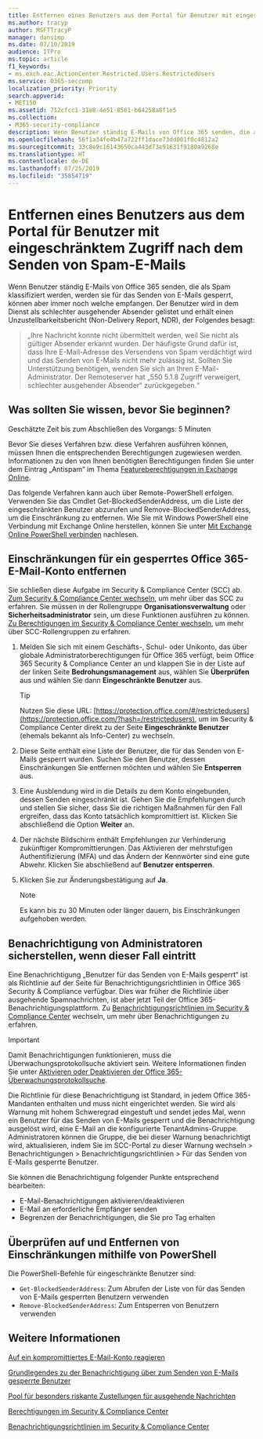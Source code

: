 ```yaml
---
title: Entfernen eines Benutzers aus dem Portal für Benutzer mit eingeschränktem Zugriff nach dem Senden von Spam-E-Mails
ms.author: tracyp
author: MSFTTracyP
manager: dansimp
ms.date: 07/10/2019
audience: ITPro
ms.topic: article
f1_keywords:
- ms.exch.eac.ActionCenter.Restricted.Users.RestrictedUsers
ms.service: O365-seccomp
localization_priority: Priority
search.appverid:
- MET150
ms.assetid: 712cfcc1-31e8-4e51-8561-b64258a8f1e5
ms.collection:
- M365-security-compliance
description: Wenn Benutzer ständig E-Mails von Office 365 senden, die als Spam klassifiziert werden, werden sie für das Senden von E-Mails gesperrt.
ms.openlocfilehash: 56f1a34fe4b47a722ff1dace73dd001f0c4812a2
ms.sourcegitcommit: 33c8e9c16143650ca443d73e91631f9180a9268e
ms.translationtype: HT
ms.contentlocale: de-DE
ms.lasthandoff: 07/25/2019
ms.locfileid: "35854719"
---
```

# <a name="removing-a-user-from-the-restricted-users-portal-after-sending-spam-email"></a>Entfernen eines Benutzers aus dem Portal für Benutzer mit eingeschränktem Zugriff nach dem Senden von Spam-E-Mails

Wenn Benutzer ständig E-Mails von Office 365 senden, die als Spam klassifiziert werden, werden sie für das Senden von E-Mails gesperrt, können aber immer noch welche empfangen. Der Benutzer wird in dem Dienst als schlechter ausgehender Absender gelistet und erhält einen Unzustellbarkeitsbericht (Non-Delivery Report, NDR), der Folgendes besagt:

> „Ihre Nachricht konnte nicht übermittelt werden, weil Sie nicht als gültiger Absender erkannt wurden. Der häufigste Grund dafür ist, dass Ihre E-Mail-Adresse des Versendens von Spam verdächtigt wird und das Senden von E-Mails nicht mehr zulässig ist.  Sollten Sie Unterstützung benötigen, wenden Sie sich an Ihren E-Mail-Administrator. Der Remoteserver hat „550 5.1.8 Zugriff verweigert, schlechter ausgehender Absender“ zurückgegeben.“

## <a name="what-do-you-need-to-know-before-you-begin"></a>Was sollten Sie wissen, bevor Sie beginnen?
<a name="sectionSection0"> </a>

Geschätzte Zeit bis zum Abschließen des Vorgangs: 5 Minuten
  
Bevor Sie dieses Verfahren bzw. diese Verfahren ausführen können, müssen Ihnen die entsprechenden Berechtigungen zugewiesen werden. Informationen zu den von Ihnen benötigten Berechtigungen finden Sie unter dem Eintrag „Antispam“ im Thema [Featureberechtigungen in Exchange Online](http://technet.microsoft.com/library/15073ce1-0917-403b-8839-02a2ebc96e16.aspx).

Das folgende Verfahren kann auch über Remote-PowerShell erfolgen. Verwenden Sie das Cmdlet Get-BlockedSenderAddress, um die Liste der eingeschränkten Benutzer abzurufen und Remove-BlockedSenderAddress, um die Einschränkung zu entfernen. Wie Sie mit Windows PowerShell eine Verbindung mit Exchange Online herstellen, können Sie unter [Mit Exchange Online PowerShell verbinden](https://go.microsoft.com/fwlink/p/?linkid=396554) nachlesen.

## <a name="remove-restrictions-for-a-blocked-office-365-email-account"></a>Einschränkungen für ein gesperrtes Office 365-E-Mail-Konto entfernen

Sie schließen diese Aufgabe im Security & Compliance Center (SCC) ab. [Zum Security & Compliance Center wechseln](go-to-the-securitycompliance-center.md), um mehr über das SCC zu erfahren. Sie müssen in der Rollengruppe **Organisationsverwaltung** oder **Sicherheitsadministrator** sein, um diese Funktionen ausführen zu können. [Zu Berechtigungen im Security & Compliance Center wechseln](permissions-in-the-security-and-compliance-center.md), um mehr über SCC-Rollengruppen zu erfahren.

1. Melden Sie sich mit einem Geschäfts-, Schul- oder Unikonto, das über globale Administratorberechtigungen für Office 365 verfügt, beim Office 365 Security & Compliance Center an und klappen Sie in der Liste auf der linken Seite **Bedrohungsmanagement** aus, wählen Sie **Überprüfen** aus und wählen Sie dann **Eingeschränkte Benutzer** aus.
    
    > [!TIP]
    > Nutzen Sie diese URL: [https://protection.office.com/#/restrictedusers](https://protection.office.com/?hash=/restrictedusers), um im Security &amp; Compliance Center direkt zu der Seite **Eingeschränkte Benutzer** (ehemals bekannt als Info-Center) zu wechseln. 

2. Diese Seite enthält eine Liste der Benutzer, die für das Senden von E-Mails gesperrt wurden.  Suchen Sie den Benutzer, dessen Einschränkungen Sie entfernen möchten und wählen Sie **Entsperren** aus.

3. Eine Ausblendung wird in die Details zu dem Konto eingebunden, dessen Senden eingeschränkt ist. Gehen Sie die Empfehlungen durch und stellen Sie sicher, dass Sie die richtigen Maßnahmen für den Fall ergreifen, dass das Konto tatsächlich kompromittiert ist. Klicken Sie abschließend die Option **Weiter** an.

4. Der nächste Bildschirm enthält Empfehlungen zur Verhinderung zukünftiger Kompromittierungen. Das Aktivieren der mehrstufigen Authentifizierung (MFA) und das Ändern der Kennwörter sind eine gute Abwehr. Klicken Sie abschließend auf **Benutzer entsperren**.

5. Klicken Sie zur Änderungsbestätigung auf **Ja**.

    > [!NOTE]
    > Es kann bis zu 30 Minuten oder länger dauern, bis Einschränkungen aufgehoben werden. 

## <a name="making-sure-admins-are-alerted-when-this-happens"></a>Benachrichtigung von Administratoren sicherstellen, wenn dieser Fall eintritt

Eine Benachrichtigung „Benutzer für das Senden von E-Mails gesperrt“ ist als Richtlinie auf der Seite für Benachrichtigungsrichtlinien in Office 365 Security & Compliance verfügbar. Dies war früher die Richtlinie über ausgehende Spamnachrichten, ist aber jetzt Teil der Office 365-Benachrichtigungsplattform. Zu [Benachrichtigungsrichtlinien im Security & Compliance Center](alert-policies.md) wechseln, um mehr über Benachrichtigungen zu erfahren.

> [!IMPORTANT]
> Damit Benachrichtigungen funktionieren, muss die Überwachungsprotokollsuche aktiviert sein. Weitere Informationen finden Sie unter [Aktivieren oder Deaktivieren der Office 365-Überwachungsprotokollsuche](turn-audit-log-search-on-or-off.md).

Die Richtlinie für diese Benachrichtigung ist Standard, in jedem Office 365-Mandanten enthalten und muss nicht eingerichtet werden. Sie wird als Warnung mit hohem Schweregrad eingestuft und sendet jedes Mal, wenn ein Benutzer für das Senden von E-Mails gesperrt und die Benachrichtigung ausgelöst wird, eine E-Mail an die konfigurierte TenantAdmins-Gruppe. Administratoren können die Gruppe, die bei dieser Warnung benachrichtigt wird, aktualisieren, indem Sie im SCC-Portal zu dieser Warnung wechseln > Benachrichtigungen > Benachrichtigungsrichtlinien > Für das Senden von E-Mails gesperrte Benutzer.

Sie können die Benachrichtigung folgender Punkte entsprechend bearbeiten:
- E-Mail-Benachrichtigungen aktivieren/deaktivieren
- E-Mail an erforderliche Empfänger senden
- Begrenzen der Benachrichtigungen, die Sie pro Tag erhalten

## <a name="checking-for-and-removing-restrictions-using-powershell"></a>Überprüfen auf und Entfernen von Einschränkungen mithilfe von PowerShell
Die PowerShell-Befehle für eingeschränkte Benutzer sind:
- `Get-BlockedSenderAddress`: Zum Abrufen der Liste von für das Senden von E-Mails gesperrten Benutzern verwenden
- `Remove-BlockedSenderAddress`: Zum Entsperren von Benutzern verwenden

## <a name="for-more-information"></a>Weitere Informationen

[Auf ein kompromittiertes E-Mail-Konto reagieren](responding-to-a-compromised-email-account.md)


  [Grundlegendes zu der Benachrichtigung über zum Senden von E-Mails gesperrte Benutzer](https://docs.microsoft.com/de-DE/office365/securitycompliance/alert-policies)

[Pool für besonders riskante Zustellungen für ausgehende Nachrichten](high-risk-delivery-pool-for-outbound-messages.md)

[Berechtigungen im Security & Compliance Center](permissions-in-the-security-and-compliance-center.md)


  [Benachrichtigungsrichtlinien im Security & Compliance Center](https://docs.microsoft.com/de-DE/office365/securitycompliance/alert-policies)
